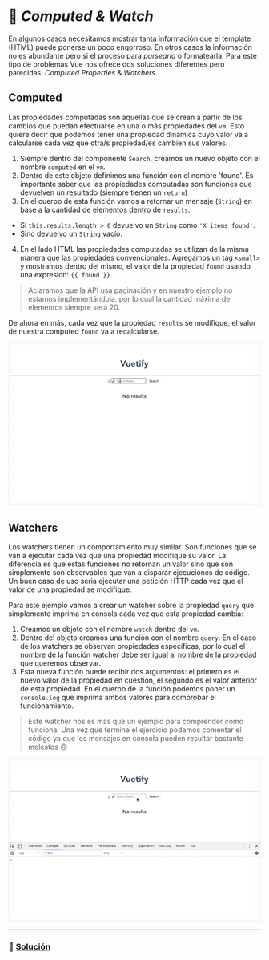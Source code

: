 # 👀 *Computed & Watch*

En algunos casos necesitamos mostrar tanta información que el template (HTML) puede ponerse un poco engorroso. En otros casos la información no es abundante pero si el proceso para *parsearla* o formatearla. Para este tipo de problemas Vue nos ofrece dos soluciones diferentes pero parecidas: *Computed Properties* & *Watchers*.

## Computed

Las propiedades computadas son aquellas que se crean a partir de los cambios que puedan efectuarse en una o más propiedades del `vm`. Esto quiere decir que podemos tener una propiedad dinámica cuyo valor va a calcularse cada vez que otra/s propiedad/es cambien sus valores.

1. Siempre dentro del componente `Search`, creamos un nuevo objeto con el nombre `computed` en el `vm`.
2. Dentro de este objeto definimos una función con el nombre 'found'. Es importante saber que las propiedades computadas son funciones que devuelven un resultado (siempre tienen un `return`)
3. En el cuerpo de esta función vamos a retornar un mensaje (`String`) en base a la cantidad de elementos dentro de `results`.
  * Si `this.results.length > 0` devuelvo un `String` como `'X items found'`.
  * Sino devuelvo un `String` vacío.
4. En el lado HTML las propiedades computadas se utilizan de la misma manera que las propiedades convencionales. Agregamos un tag `<small>` y mostramos dentro del mismo, el valor de la propiedad `found` usando una expresion: `{{ found }}`.

> Aclaramos que la API usa paginación y en nuestro ejemplo no estamos implementándola, por lo cual la cantidad máxima de elementos siempre será 20.

De ahora en más, cada vez que la propiedad `results` se modifique, el valor de nuestra computed `found` va a recalcularse.

![12](../img/12.gif)

## Watchers

Los watchers tienen un comportamiento muy similar. Son funciones que se van a ejecutar cada vez que una propiedad modifique su valor. La diferencia es que estas funciones no retornan un valor sino que son simplemente son observables que van a disparar ejecuciones de código. Un buen caso de uso seria ejecutar una petición HTTP cada vez que el valor de una propiedad se modifique.

Para este ejemplo vamos a crear un watcher sobre la propiedad `query` que simplemente imprima en consola cada vez que esta propiedad cambia:

1. Creamos un objeto con el nombre `watch` dentro del `vm`.
2. Dentro del objeto creamos una función con el nombre `query`. En el caso de los watchers se observan propiedades específicas, por lo cual el nombre de la función watcher debe ser igual al nombre de la propiedad que queremos observar.
3. Esta nueva función puede recibir dos argumentos: el primero es el nuevo valor de la propiedad en cuestión, el segundo es el valor anterior de esta propiedad. En el cuerpo de la función podemos poner un `console.log` que imprima ambos valores para comprobar el funcionamiento.

> Este watcher nos es más que un ejemplo para comprender como funciona. Una vez que termine el ejercicio podemos comentar el código ya que los mensajes en consola pueden resultar bastante molestos 🙃

![12b](../img/12b.gif)

___
### 📝 [Solución](https://github.com/ianaya89/workshop-vuejs/blob/master/hints/12.md)
